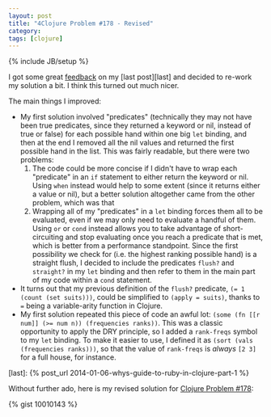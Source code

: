 ```yaml
---
layout: post
title: "4Clojure Problem #178 - Revised"
category:
tags: [clojure]
---
```

{% include JB/setup %}

I got some great [feedback][feedback] on my [last post][last] and decided to re-work my solution a bit. I think this turned out much nicer.

The main things I improved:

* My first solution involved "predicates" (technically they may not have been true predicates, since they returned a keyword or nil, instead of true or false) for each possible hand within one big `let` binding, and then at the end I removed all the nil values and returned the first possible hand in the list. This was fairly readable, but there were two problems:
  1. The code could be more concise if I didn't have to wrap each "predicate" in an `if` statement to either return the keyword or nil. Using `when` instead would help to some extent (since it returns either a value or nil), but a better solution altogether came from the other problem, which was that
  2. Wrapping all of my "predicates" in a `let` binding forces them all to be evaluated, even if we may only need to evaluate a handful of them. Using `or` or `cond` instead allows you to take advantage of short-circuiting and stop evaluating once you reach a predicate that is met, which is better from a performance standpoint. Since the first possibility we check for (i.e. the highest ranking possible hand) is a straight flush, I decided to include the predicates `flush?` and `straight?` in my `let` binding and then refer to them in the main part of my code within a `cond` statement.
* It turns out that my previous definition of the `flush?` predicate, `(= 1 (count (set suits)))`, could be simplified to `(apply = suits)`, thanks to `=` being a variable-arity function in Clojure.
* My first solution repeated this piece of code an awful lot: `(some (fn [[r num]] (>= num n)) (frequencies ranks))`. This was a classic opportunity to apply the DRY principle, so I added a `rank-freqs` symbol to my `let` binding. To make it easier to use, I defined it as `(sort (vals (frequencies ranks)))`, so that the value of `rank-freqs` is _always_ `[2 3]` for a full house, for instance.

[feedback]: http://www.reddit.com/r/Clojure/comments/225uq8/my_solution_to_4clojure_problem_178/
[last]: {% post_url 2014-01-06-whys-guide-to-ruby-in-clojure-part-1 %}

Without further ado, here is my revised solution for [Clojure Problem #178](http://www.4clojure.com/problem/178):

{% gist 10010143 %}
